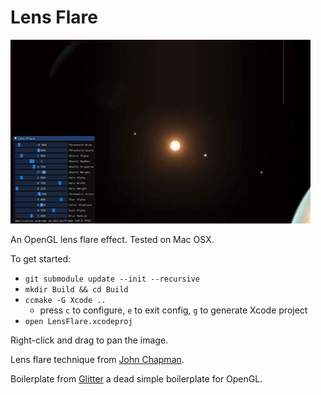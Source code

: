 # Lens Flare

![](Readme/lensflare.gif)

An OpenGL lens flare effect. Tested on Mac OSX.

To get started:

* `git submodule update --init --recursive`
* `mkdir Build && cd Build`
* `ccmake -G Xcode ..`
  * press `c` to configure, `e` to exit config, `g` to generate Xcode project
* `open LensFlare.xcodeproj`

Right-click and drag to pan the image.

Lens flare technique from [John Chapman](http://john-chapman-graphics.blogspot.com/2013/02/pseudo-lens-flare.html).

Boilerplate from [Glitter](http://polytonic.github.io/Glitter/) a dead simple boilerplate for OpenGL.
